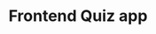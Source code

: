 ---
title: 'Frontend Quiz app'
stack: ['NextJS', 'SASS', 'APIRest']
image:
    url: "/images/thumbnail-project-2-small.webp"
    alt: 'Frontend Quiz App Image'
github: 'https://github.com/welpmoz/frontend-quiz-app'
liveSite: 'https://frontend-quiz-app-steel.vercel.app/'
---